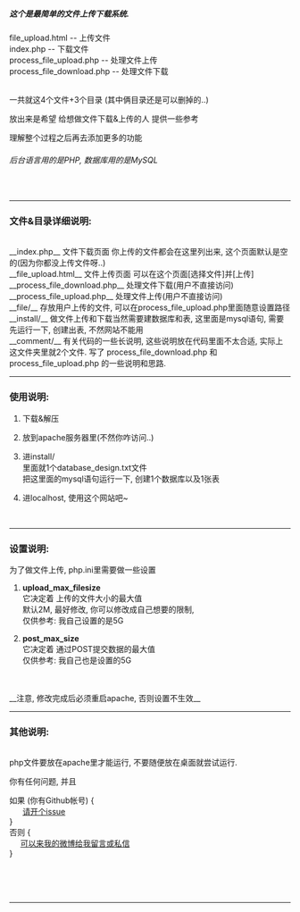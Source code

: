 ﻿


##### 这个是最简单的文件上传下载系统.  

file_upload.html   -- 上传文件  
index.php   -- 下载文件  
process_file_upload.php   -- 处理文件上传  
process_file_download.php   -- 处理文件下载  

<br>
一共就这4个文件+3个目录 (其中俩目录还是可以删掉的..) 

放出来是希望 给想做文件下载&上传的人 提供一些参考

理解整个过程之后再去添加更多的功能

###### 后台语言用的是PHP, 数据库用的是MySQL

<br>

---

### 文件&目录详细说明:  



<br>
__index.php__          
文件下载页面  
你上传的文件都会在这里列出来,   
这个页面默认是空的(因为你都没上传文件呀..)

<br>
__file_upload.html__    
文件上传页面  
可以在这个页面[选择文件]并[上传]

<br>
__process_file_download.php__   
处理文件下载(用户不直接访问)

<br>
__process_file_upload.php__     
处理文件上传(用户不直接访问)

<br>
__file/__  
存放用户上传的文件, 可以在process_file_upload.php里面随意设置路径  

<br>
__install/__  
做文件上传和下载当然需要建数据库和表, 这里面是mysql语句,   
需要先运行一下, 创建出表, 不然网站不能用  

<br>
__comment/__  
有关代码的一些长说明, 这些说明放在代码里面不太合适,   
实际上这文件夹里就2个文件.  
写了 process_file_download.php 和 process_file_upload.php 的一些说明和思路.

<br>

---

### 使用说明:

1. 下载&解压

2. 放到apache服务器里(不然你咋访问..)

3. 进install/  
里面就1个database_design.txt文件   
把这里面的mysql语句运行一下, 创建1个数据库以及1张表

4. 进localhost, 使用这个网站吧~

<br>


---

### 设置说明:

为了做文件上传, php.ini里需要做一些设置

1. __upload_max_filesize__  
它决定着 上传的文件大小的最大值  
默认2M, 最好修改, 你可以修改成自己想要的限制,  
仅供参考: 我自己设置的是5G  

2. __post_max_size__  
它决定着 通过POST提交数据的最大值  
仅供参考: 我自己也是设置的5G

<br>
<br>
__注意, 修改完成后必须重启apache, 否则设置不生效__

<br>


---

### 其他说明:

<br>
php文件要放在apache里才能运行,  
不要随便放在桌面就尝试运行.  

<br>


你有任何问题, 并且


如果 (你有Github帐号) {  
    &nbsp;&nbsp;&nbsp;&nbsp;&nbsp; [请开个issue](https://github.com/1c7/Simplest_File_Upload_Download_PHP/issues)  
}  
否则 {  
    &nbsp;&nbsp;&nbsp;&nbsp; [可以来我的微博给我留言或私信](http://www.weibo.com/u/2004104451)  
}  


<br>
<br>
<br>

---












